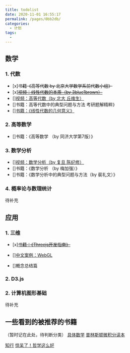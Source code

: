 ```yaml
---
title: todolist
date: 2020-11-01 16:55:17
permalink: /pages/0bb2db/
categories:
  - 计划
tags:
  - 
---
```



## 数学

### 1. 代数
- [x]~~书籍《高等代数 by 北京大学数学系前代数小组》~~
- [x]~~[视频：线性代数的本质（by 3blue1brown）](https://www.bilibili.com/video/BV1ys411472E)~~
- [][视频：高等代数（by 北大 丘维生）](https://www.bilibili.com/video/BV1Pb411K7JA)
- []书籍：高等代数中的典型问题与方法 考研题解精粹》
- [][书籍：《线性代数的几何意义》](https://book.douban.com/subject/26651221/)

### 2. 高等数学
- []书籍：《高等数学 （by 同济大学第7版）》

### 3. 数学分析
- [][视频：数学分析（by 复旦 陈纪修）](https://www.bilibili.com/video/BV12s411h7v4)
- []书籍：《数学分析 （by 梅加强）》
- []书籍：《数学分析中的典型问题与方法（by 裴礼文）》

### 4. 概率论与数理统计
待补充

## 应用

### 1. 三维

- [x]~~[书籍：《Threejs开发指南》]()~~
- [][中文案例：WebGL](https://www.wjceo.com/blog/webgl/)

- []概念总结篇

### 2. D3.js 

### 2. 计算机图形基础
待补充



## 一些看到的被推荐的书籍
（暂时记在此处，待判断分类）
[具体数学](https://book.douban.com/subject/21323941/)
[普林斯顿微积分读本](https://book.douban.com/subject/26899701/)


[知行](https://book.douban.com/subject/33463986/)
[惊呆了！哲学这么好](https://book.douban.com/subject/27605891/)